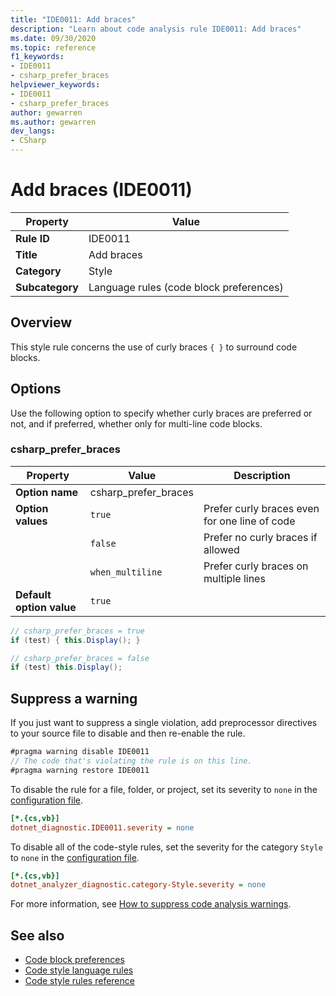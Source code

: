 ```yaml
---
title: "IDE0011: Add braces"
description: "Learn about code analysis rule IDE0011: Add braces"
ms.date: 09/30/2020
ms.topic: reference
f1_keywords:
- IDE0011
- csharp_prefer_braces
helpviewer_keywords:
- IDE0011
- csharp_prefer_braces
author: gewarren
ms.author: gewarren
dev_langs:
- CSharp
---
```

# Add braces (IDE0011)

| Property        | Value                                   |
|-----------------|-----------------------------------------|
| **Rule ID**     | IDE0011                                 |
| **Title**       | Add braces                              |
| **Category**    | Style                                   |
| **Subcategory** | Language rules (code block preferences) |

## Overview

This style rule concerns the use of curly braces `{ }` to surround code blocks.

## Options

Use the following option to specify whether curly braces are preferred or not, and if preferred, whether only for multi-line code blocks.

### csharp_prefer_braces

| Property                 | Value                                                    | Description                                   |
|--------------------------|----------------------------------------------------------|-----------------------------------------------|
| **Option name**          | csharp_prefer_braces                                     |                                               |
| **Option values**        | `true`                                                   | Prefer curly braces even for one line of code |
|                          | `false`                                                  | Prefer no curly braces if allowed             |
|                          | `when_multiline`                                         | Prefer curly braces on multiple lines         |
| **Default option value** | `true`                                                   |                                               |

```csharp
// csharp_prefer_braces = true
if (test) { this.Display(); }

// csharp_prefer_braces = false
if (test) this.Display();
```

## Suppress a warning

If you just want to suppress a single violation, add preprocessor directives to your source file to disable and then re-enable the rule.

```csharp
#pragma warning disable IDE0011
// The code that's violating the rule is on this line.
#pragma warning restore IDE0011
```

To disable the rule for a file, folder, or project, set its severity to `none` in the [configuration file](../configuration-files.md).

```ini
[*.{cs,vb}]
dotnet_diagnostic.IDE0011.severity = none
```

To disable all of the code-style rules, set the severity for the category `Style` to `none` in the [configuration file](../configuration-files.md).

```ini
[*.{cs,vb}]
dotnet_analyzer_diagnostic.category-Style.severity = none
```

For more information, see [How to suppress code analysis warnings](../suppress-warnings.md).

## See also

- [Code block preferences](code-block-preferences.md)
- [Code style language rules](language-rules.md)
- [Code style rules reference](index.md)
